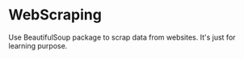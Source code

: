 # WebScraping
Use BeautifulSoup package to scrap data from websites. It's just for learning purpose.
